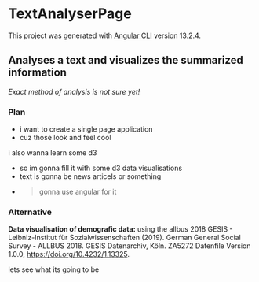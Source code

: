 # TextAnalyserPage

This project was generated with [Angular CLI](https://github.com/angular/angular-cli) version 13.2.4.

## Analyses a text and visualizes the summarized information

_Exact method of analysis is not sure yet!_

### Plan

- i want to create a single page application
- cuz those look and feel cool

i also wanna learn some d3

- so im gonna fill it with some d3 data visualisations
- text is gonna be news articels or something

* > gonna use angular for it

### Alternative

**Data visualisation of demografic data:**
using the allbus 2018
GESIS - Leibniz-Institut für Sozialwissenschaften (2019). German General Social Survey - ALLBUS 2018. GESIS Datenarchiv, Köln. ZA5272 Datenfile Version 1.0.0, https://doi.org/10.4232/1.13325.

lets see what its going to be
